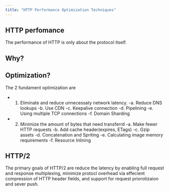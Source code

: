 ```yaml
---
title: "HTTP Performance Optimization Techniques"
---
```


## HTTP perfomance
The performance of HTTP is only about the protocol itself.
## Why?
## Optimization?
The 2 fundament optimization are
- 1. Eliminate and reduce unnecessaty network latency.
  -a. Reduce DNS lookups
  -b. Use CDN
  -c. Keepalive connection
  -d. Pipelining
  -e. Using multiple TCP connections
  -f. Domain Sharding
- 2. Minimize the amount of bytes that need transferrd
  -a. Make fewer HTTP requests
  -b. Add cache header(expires, ETags)
  -c. Gzip assets
  -d. Concatenation and Spriting
  -e. Calculating image memory requirements
  -f. Resource Inlining

## HTTP/2
The primary goals of HTTP/2 are reduce the latency by enabling full request and response
multiplexing, minimize protocl overhead via effecient compression of HTTP header fields,
and support for request priorotizaion and sever push.
